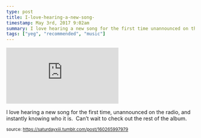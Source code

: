 ```yaml
---
type: post
title: I-love-hearing-a-new-song-
timestamp: May 3rd, 2017 9:02am
summary: I love hearing a new song for the first time unannounced on the radio and instantly knowing who it is  Can’t wait to check out the rest of the album
tags: ["yeg", "recommended", "music"]
---
```

<embed type="audio/mpeg" src="https://bandcamp.com/stream_redirect?enc=mp3-128&amp;track_id=3060742330&amp;ts=1618828289&amp;t=3f513273e795169c1c71c329d18c98e60c5f56f0"></embed>
                    
                                               
I love hearing a new song for the first time, unannounced on the radio, and instantly knowing who it is.  Can’t wait to check out the rest of the album.
 
                                    
                                
<small>source: https://saturdayxiii.tumblr.com/post/160265997979</small>